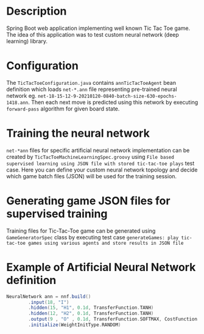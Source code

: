 # Description
Spring Boot web application implementing well known Tic Tac Toe game. The idea of this application was to test
custom neural network (deep learning) library. 

# Configuration
The `TicTacToeConfiguration.java` contains `annTicTacToeAgent` bean definition which loads `net-*.ann` file
representing pre-trained neural network eg. `net-18-15-12-9-20210120-0840-batch-size-630-epochs-1418.ann`. 
Then each next move is predicted using this network by executing `forward-pass` algorithm for given board state.

# Training the neural network
`net-*ann` files for specific artificial neural network implementation can be created by `TicTacToeMachineLearningSpec.groovy` using
`File based supervised learning using JSON file with stored tic-tac-toe plays` test case. Here you can define your custom
neural network topology and decide which game batch files (JSON) will be used for the training session.

# Generating game JSON files for supervised training
Training files for Tic-Tac-Toe game can be generated using `GameGeneratorSpec` class by executing test case
`generateGames: play tic-tac-toe games using various agents and store results in JSON file`


# Example of Artificial Neural Network definition

```groovy
NeuralNetwork ann = nnf.build()
        .input(18, "I")
        .hidden(15, "H1", 0.1d, TransferFunction.TANH)
        .hidden(12, "H2", 0.1d, TransferFunction.TANH)
        .output(9 , "O" , 0.1d, TransferFunction.SOFTMAX, CostFunction.CROSS_ENTROPY)
        .initialize(WeightInitType.RANDOM)
```


